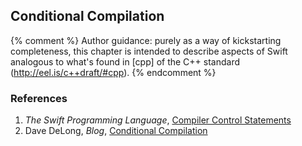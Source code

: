 ---
---

## Conditional Compilation

{% comment %}
Author guidance: purely as a way of kickstarting completeness, this chapter
is intended to describe aspects of Swift analogous to what's found in 
[cpp] of the C++ standard (http://eel.is/c++draft/#cpp).
{% endcomment %}

### References

1. *The Swift Programming Language*, [Compiler Control Statements](https://docs.swift.org/swift-book/ReferenceManual/Statements.html#ID538)
2. Dave DeLong, *Blog*, [Conditional Compilation](https://davedelong.com/blog/2018/07/25/conditional-compilation-in-swift-part-1/)

